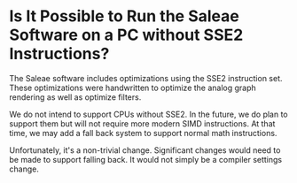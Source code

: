 # Is It Possible to Run the Saleae Software on a PC without SSE2 Instructions?

The Saleae software includes optimizations using the SSE2 instruction set. These optimizations were handwritten to optimize the analog graph rendering as well as optimize filters.

We do not intend to support CPUs without SSE2. In the future, we do plan to support them but will not require more modern SIMD instructions. At that time, we may add a fall back system to support normal math instructions.

Unfortunately, it's a non-trivial change. Significant changes would need to be made to support falling back. It would not simply be a compiler settings change.

